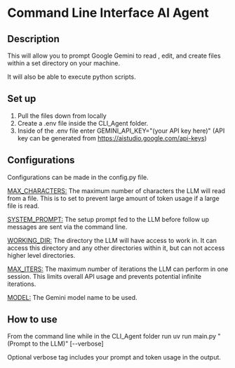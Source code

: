 # Command Line Interface AI Agent

## Description

This will allow you to prompt Google Gemini to read , edit, and create files within a set directory on your machine.

It will also be able to execute python scripts. 

## Set up

1. Pull the files down from locally
2. Create a .env file inside the CLI_Agent folder. 
3. Inside of the .env file enter GEMINI_API_KEY="(your API key here)" (API key can be generated from https://aistudio.google.com/api-keys)

## Configurations

Configurations can be made in the config.py file.

<u>MAX_CHARACTERS:</u> The maximum number of characters the LLM will read from a file. This is to set to prevent large amount of token usage if a large file is read.

<u>SYSTEM_PROMPT:</u> The setup prompt fed to the LLM before follow up messages are sent via the command line.

<u>WORKING_DIR:</u> The directory the LLM will have access to work in. It can access this directory and any other directories within it, but can not access higher level directories.

<u>MAX_ITERS:</u> The maximum number of iterations the LLM can perform in one session. This limits overall API usage and prevents potential infinite iterations.

<u>MODEL:</u> The Gemini model name to be used.

## How to use

From the command line while in the CLI_Agent folder run uv run main.py "(Prompt to the LLM)" [--verbose]

Optional verbose tag includes your prompt and token usage in the output.
